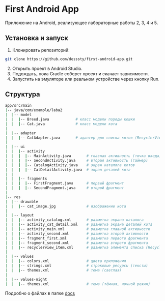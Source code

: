 # First Android App

Приложение на Android, реализующее лабораторные работы 2, 3, 4 и 5.

## Установка и запуск

1. Клонировать репозиторий:

```bash
git clone https://github.com/desssty/first-android-app.git
```

2. Открыть проект в Android Studio.
3. Подождать, пока Gradle соберет проект и скачает зависимости.
4. Запустить на эмуляторе или реальном устройстве через кнопку Run.

## Структура

```bash
app/src/main
|-- java/com/example/laba2
|  |-- model
|  |  |-- Breed.java            # класс модели породы кошки
|  |  |-- Cat.java              # класс модели кота
|
|  |-- adapter
|  |  |-- CatAdapter.java       # адаптер для списка котов (RecyclerView)
|
|  |-- ui
|  |  |-- activity
|  |  |  |-- MainActivity.java       # главная активность (точка входа)
|  |  |  |-- SecondActivity.java     # вторая активность (таймер)
|  |  |  |-- CatalogActivity.java    # экран каталога котов
|  |  |  |-- CatDetailActivity.java  # экран деталей кота
|  |
|  |  |-- fragments
|  |  |  |-- FirstFragment.java      # первый фрагмент
|  |  |  |-- SecondFragment.java     # второй фрагмент
|
|-- res
|  |-- drawable
|  |  |-- cat_image.jpg              # изображение кота
|
|  |-- layout
|  |  |-- activity_catalog.xml       # разметка экрана каталога
|  |  |-- activity_cat_detail.xml    # разметка экрана деталей кота
|  |  |-- activity_main.xml          # разметка главной активности
|  |  |-- activity_second.xml        # разметка второй активности
|  |  |-- fragment_first.xml         # разметка первого фрагмента
|  |  |-- fragment_second.xml        # разметка второго фрагмента
|  |  |-- recyclerview_item.xml      # разметка элемента списка (RecyclerView)
|
|  |-- values
|  |  |-- colors.xml                 # цвета приложения
|  |  |-- strings.xml                # строковые ресурсы (тексты)
|  |  |-- themes.xml                 # тема (светлая)
|
|  |-- values-night
|  |  |-- themes.xml                 # тема (тёмная, ночной режим)
```

Подробно о файлах в папке [docs](https://github.com/desssty/first-android-app/tree/main/docs)
